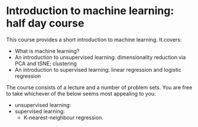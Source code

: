 # Introduction to machine learning: half day course
This course provides a short introduction to machine learning. It covers:

- What is machine learning?
- An introduction to unsupervised learning: dimensionality reduction via PCA and tSNE; clustering
- An introduction to supervised learning: linear regression and logistic regression

The course consists of a lecture and a number of problem sets. You are free to take whichever of the below seems most appealing to you:

- unsupervised learning:
- supervised learning:
  - K-nearest-neighbour regression.
